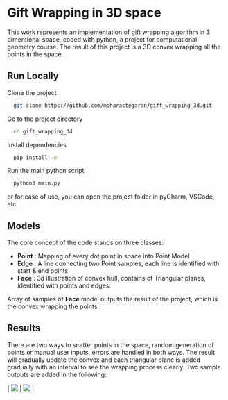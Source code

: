 # Gift Wrapping in 3D space
This work represents an implementation of gift wrapping algorithm in 3 dimentional space, coded with python, a project for computational geometry course.
The result of this project is a 3D convex wrapping all the points in the space.


## Run Locally

Clone the project

```bash
  git clone https://github.com/moharastegaran/gift_wrapping_3d.git
```

Go to the project directory

```bash
  cd gift_wrapping_3d
```

Install dependencies

```bash
  pip install -e
```

Run the main python script

```bash
  python3 main.py
```

or for ease of use, you can open the project folder in pyCharm, VSCode, etc.


## Models
The core concept of the code stands on three classes:

* __Point__ : Mapping of every dot point in space into Point Model
* __Edge__ : A line connecting two Point samples, each line is identified with start & end points
* __Face__ : 3d illustration of convex hull, contains of Triangular planes, identified with points and edges.

Array of samples of __Face__ model outputs the result of the project, which is the convex wrapping the points.

## Results
There are two ways to scatter points in the space, random generation of points or manual user inputs, errors are handled in both ways.
The result will gradually update the convex and each triangular plane is added gradually with an interval to see the wrapping process clearly. Two sample outputs are added in the following:

| ![](https://github.com/moharastegaran/gift_wrapping_3d/blob/main/output/output_test_1.gif) | ![](https://github.com/moharastegaran/gift_wrapping_3d/blob/main/output/output_test_2.gif) |
